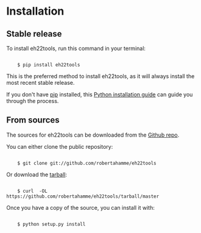 # Installation


## Stable release

To install eh22tools, run this command in your terminal:

```batch

    $ pip install eh22tools
```

This is the preferred method to install eh22tools, as it will always
install the most recent stable release.

If you don't have [pip](https://pip.pypa.io) installed, this 
[Python installation guide](http://docs.python-guide.org/en/latest/starting/installation/) 
can guide you through the process.


## From sources

The sources for eh22tools can be downloaded from the 
[Github repo](https://github.com/robertahamme/eh22tools).

You can either clone the public repository:

```batch

    $ git clone git://github.com/robertahamme/eh22tools
```

Or download the [tarball](https://github.com/robertahamme/eh22tools/tarball/master):

```batch

    $ curl  -OL https://github.com/robertahamme/eh22tools/tarball/master
```

Once you have a copy of the source, you can install it with:

```batch

    $ python setup.py install
```
